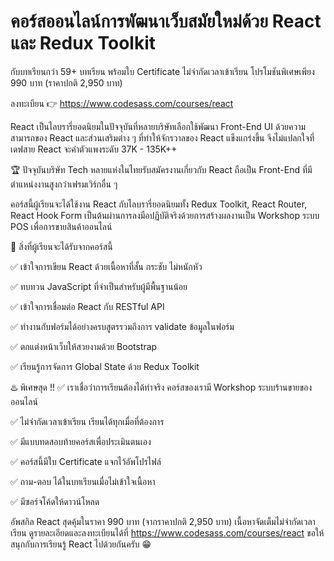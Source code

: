 # คอร์สออนไลน์การพัฒนาเว็บสมัยใหม่ด้วย React และ Redux Toolkit

กับบทเรียนกว่า 59+ บทเรียน พร้อมใบ Certificate ไม่จำกัดเวลาเข้าเรียน
โปรโมชันพิเศษเพียง 990 บาท (ราคาปกติ 2,950 บาท)

ลงทะเบียน 👉 https://www.codesass.com/courses/react

React เป็นไลบรารี่ยอดนิยมในปัจจุบันที่หลายบริษัทเลือกใช้พัฒนา Front-End UI ด้วยความสามารถของ React และส่วนเสริมต่าง ๆ ที่ทำให้จักรวาลของ React แข็งแกร่งขึ้น จึงไม่แปลกใจที่เดฟสาย React จะค่าตัวแพงระดับ 37K - 135K++

🏆 ปัจจุบันบริษัท Tech หลายแห่งในไทยรับสมัครงานเกี่ยวกับ React ถือเป็น Front-End ที่มีตำแหน่งงานสูงกว่าเฟรมเวิร์กอื่น ๆ

คอร์สนี้ผู้เรียนจะได้ใช้งาน React กับไลบรารี่ยอดนิยมทั้ง Redux Toolkit, React Router, React Hook Form เป็นต้นผ่านการลงมือปฏิบัติจริงด้วยการสร้างผลงานเป็น Workshop ระบบ POS เพื่อการขายสินค้าออนไลน์

👏 สิ่งที่ผู้เรียนจะได้รับจากคอร์สนี้

✅ เข้าใจการเขียน React ด้วยเนื้อหาที่สั้น กระชับ ไม่หนักหัว

✅ ทบทวน JavaScript ที่จำเป็นสำหรับผู้มีพื้นฐานน้อย

✅ เข้าใจการเชื่อมต่อ React กับ RESTful API

✅ ทำงานกับฟอร์มได้อย่างครบสูตรรวมถึงการ validate ข้อมูลในฟอร์ม

✅ ตกแต่งหน้าเว็บให้สวยงามด้วย Bootstrap

✅ เรียนรู้การจัดการ Global State ด้วย Redux Toolkit


♨️ พิเศษสุด !!
✅ เราเชื่อว่าการเรียนต้องได้ทำจริง คอร์สของเรามี Workshop ระบบร้านขายของออนไลน์

✅ ไม่จำกัดเวลาเข้าเรียน เรียนได้ทุกเมื่อที่ต้องการ

✅ มีแบบทดสอบท้ายคอร์สเพื่อประเมินตนเอง

✅ คอร์สนี้มีใบ Certificate แจกไว้อัพโปรไฟล์

✅ ถาม-ตอบ ได้ในบทเรียนเมื่อไม่เข้าใจเนื้อหา

✅ มีซอร์จโค้ดให้ดาวน์โหลด


อัพสกิล React สุดคุ้มในราคา 990 บาท (จากราคาปกติ 2,950 บาท)
เนื้อหาจัดเต็มไม่จำกัดเวลาเรียน
ดูรายละเอียดและลงทะเบียนได้ที่ https://www.codesass.com/courses/react
ขอให้สนุกกับการเรียนรู้ React ไปด้วยกันครับ 😁
